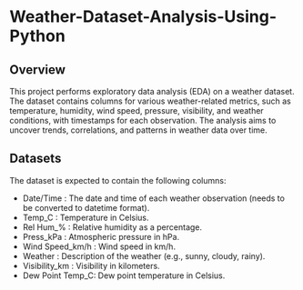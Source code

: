 # Weather-Dataset-Analysis-Using-Python


## Overview
This project performs exploratory data analysis (EDA) on a weather dataset. The dataset contains columns for various weather-related metrics, such as temperature, humidity, wind speed, pressure, visibility, and weather conditions, with timestamps for each observation. The analysis aims to uncover trends, correlations, and patterns in weather data over time.

## Datasets
The dataset is expected to contain the following columns:

* Date/Time       : The date and time of each weather observation (needs to be converted to datetime format).
* Temp_C          : Temperature in Celsius.
* Rel Hum_%       : Relative humidity as a percentage.
* Press_kPa       : Atmospheric pressure in hPa.
* Wind Speed_km/h : Wind speed in km/h.
* Weather         : Description of the weather (e.g., sunny, cloudy, rainy).
* Visibility_km   : Visibility in kilometers.
* Dew Point Temp_C: Dew point temperature in Celsius.



  
